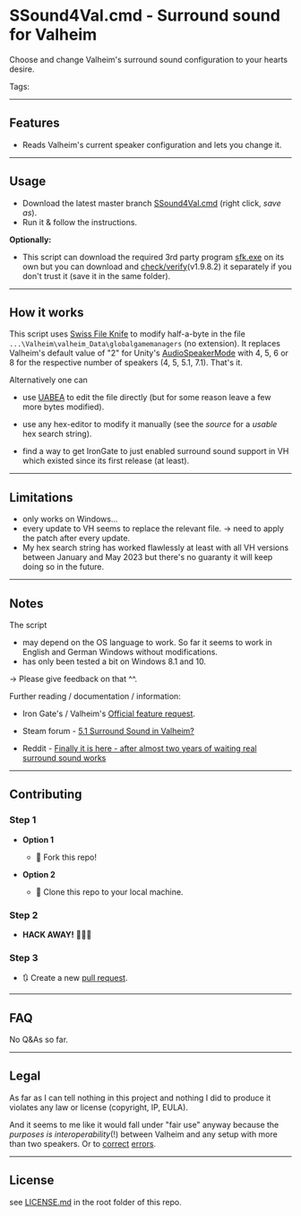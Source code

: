 # SSound4Val.cmd - Surround sound for Valheim

Choose and change Valheim's surround sound configuration to your hearts desire.

Tags: 

---

## Features

- Reads Valheim's current speaker configuration and lets you change it.

---

## Usage

- Download the latest master branch [SSound4Val.cmd](https://github.com/l1m3r/cmd-scripts/raw/master/ss4vh/SSound4Val.cmd) (right click, *save as*).
- Run it & follow the instructions.

**Optionally:**

* This script can download the required 3rd party program [sfk.exe](http://stahlworks.com/dev/sfk/sfk.exe) on its own but you can download and [check/verify](https://www.virustotal.com/gui/file/41a48f6219888e35f0e56f6f97fd2c960eb4c1fe8ed1434a62cc22ee21e107c7/detection/f-41a48f6219888e35f0e56f6f97fd2c960eb4c1fe8ed1434a62cc22ee21e107c7-1683457704)(v1.9.8.2) it separately if you don't trust it (save it in the same folder).

---

## How it works

This script uses [Swiss File Knife](http://www.stahlworks.com/swiss-file-knife.html) to modify half-a-byte in the file `...\Valheim\valheim_Data\globalgamemanagers` (no extension). It replaces Valheim's default value of "2" for Unity's [AudioSpeakerMode](https://docs.unity3d.com/ScriptReference/AudioSpeakerMode.html) with 4, 5, 6 or 8 for the respective number of speakers (4, 5, 5.1, 7.1). That's it.

Alternatively one can

- use [UABEA](https://github.com/nesrak1/UABEA) to edit the file directly (but for some reason leave a few more bytes modified).

- use any hex-editor to modify it manually (see the *source* for a *usable* hex search string).

- find a way to get IronGate to just enabled surround sound support in VH which existed since its first release (at least).

---

## Limitations

- only works on Windows...
- every update to VH seems to replace the relevant file. -> need to apply the patch after every update.
- My hex search string has worked flawlessly at least with all VH versions between January and May 2023 but there's no guaranty it will keep doing so in the future.

---

## Notes

The script

- may depend on the OS language to work. So far it seems to work in English and German Windows without modifications.
- has only been tested a bit on Windows 8.1 and 10.

-> Please give feedback on that ^^.

Further reading / documentation / information:

* Iron Gate's / Valheim's [Official feature request](https://valheimbugs.featureupvote.com/suggestions/271742/enable-surround-sound-51-71).

* Steam forum - [5.1 Surround Sound in Valheim?](https://steamcommunity.com/app/892970/discussions/2/3409804177167822291/)

* Reddit - [Finally it is here - after almost two years of waiting real surround sound works](https://www.reddit.com/r/valheim/comments/10ni8cm/finally_it_is_here_after_almost_two_years_of/)

---

## Contributing

### Step 1

- **Option 1**
  
  - 🍴 Fork this repo!

- **Option 2**
  
  - 👯 Clone this repo to your local machine.

### Step 2

- **HACK AWAY!** 🔨🔨🔨

### Step 3

- 🔃 Create a new [pull request](https://github.com/l1m3r/cmd-scripts/compare/).

---

## FAQ

No Q&As so far.

---

## Legal

As far as I can tell nothing in this project and nothing I did to produce it violates any law or license (copyright, IP, EULA).

And it seems to me like it would fall under "fair use" anyway because the *purposes is interoperability*(!) between Valheim and any setup with more than two speakers. Or to [correct](https://www.lexology.com/library/detail.aspx?g=f5b1193c-f423-4f96-bca5-03f5145ecf15) [errors](https://uk.practicallaw.thomsonreuters.com/w-030-8064?contextData=(sc.Default)&transitionType=Default&firstPage=true).

---

## License

see [LICENSE.md](../LICENSE.md) in the root folder of this repo.